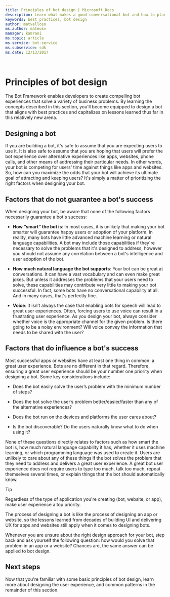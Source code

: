 ```yaml
---
title: Principles of bot design | Microsoft Docs
description: Learn what makes a good conversational bot and how to plan and design bots to fit your needs and delight your users.
keywords: best practices, bot design 
author: matvelloso
ms.author: mateusv
manager: kamrani
ms.topic: article
ms.service: bot-service
ms.subservice: sdk
ms.date: 12/13/2017
 
---
```


# Principles of bot design

The Bot Framework enables developers to create compelling bot experiences that solve a variety of business problems. By learning the concepts described in this section, you'll become equipped to design a bot that aligns with best practices and capitalizes on lessons learned thus far in this relatively new arena. 

## Designing a bot

If you are building a bot, it's safe to assume that you are expecting users to use it. 
It is also safe to assume that you are hoping that users will prefer the bot experience over alternative experiences like apps, websites, phone calls, and other means of addressing their particular needs. 
In other words, your bot is competing for users' time against things like apps and websites. 
So, how can you maximize the odds that your bot will achieve its ultimate goal of attracting and keeping users? 
It's simply a matter of prioritizing the right factors when designing your bot.

## Factors that do not guarantee a bot's success

When designing your bot, be aware that none of the following factors necessarily guarantee a bot's success: 

- **How “smart” the bot is**: 
In most cases, it is unlikely that making your bot smarter will guarantee happy users or adoption of your platform. In reality, many bots have little advanced machine learning or natural language capabilities. A bot may include those capabilities if they're necessary to solve the problems that it's designed to address, however you should not assume any correlation between a bot's intelligence and user adoption of the bot.

- **How much natural language the bot supports**: 
Your bot can be great at conversations. 
It can have a vast vocabulary and can even make great jokes. 
But unless it addresses the problems that your users need to solve, these capabilities may contribute very little to making your bot successful. 
In fact, some bots have no conversational capability at all. And in many cases, that's perfectly fine.

- **Voice**: 
It isn’t always the case that enabling bots for speech will lead to great user experiences. 
Often, forcing users to use voice can result in a frustrating user experience. 
As you design your bot, always consider whether voice is the appropriate channel for the given problem. 
Is there going to be a noisy environment? 
Will voice convey the information that needs to be shared with the user? 

## Factors that do influence a bot's success

Most successful apps or websites have at least one thing in common: a great user experience. 
Bots are no different in that regard. 
Therefore, ensuring a great user experience should be your number one priority when designing a bot. 
Some key considerations include:

- Does the bot easily solve the user’s problem with the minimum number of steps?

- Does the bot solve the user’s problem better/easier/faster than any of the alternative experiences?

- Does the bot run on the devices and platforms the user cares about?

- Is the bot discoverable? Do the users naturally know what to do when using it?

None of these questions directly relates to factors such as how smart the bot is, how much natural language capability it has, whether it uses machine learning, or which programming language was used to create it. Users are unlikely to care about any of these things if the bot solves the problem that they need to address and delivers a great user experience. A great bot user experience does not require users to type too much, talk too much, repeat themselves several times, or explain things that the bot should automatically know.

> [!TIP]
> Regardless of the type of application you're creating (bot, website, or app), make user experience a top priority.

The process of designing a bot is like the process of designing an app or website, so
the lessons learned from decades of building UI and delivering UX for apps and websites still apply when it comes to designing bots. 

Whenever you are unsure about the right design approach for your bot, step back and ask yourself the following question: how would you solve that problem in an app or a website? Chances are, the same answer can be applied to bot design. 

## Next steps

Now that you're familiar with some basic principles of bot design, learn more about designing the user experience, and common patterns in the remainder of this section.